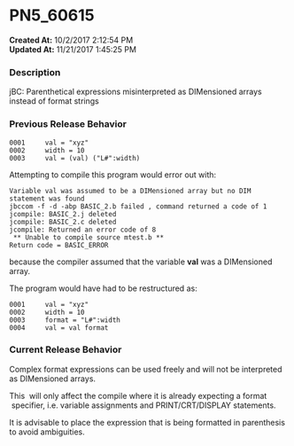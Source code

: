# PN5_60615

**Created At:** 10/2/2017 2:12:54 PM  
**Updated At:** 11/21/2017 1:45:25 PM  


### Description

jBC: Parenthetical expressions misinterpreted as DIMensioned arrays instead of format strings



### Previous Release Behavior

```
0001     val = "xyz"
0002     width = 10
0003     val = (val) ("L#":width)
```

Attempting to compile this program would error out with:

```
Variable val was assumed to be a DIMensioned array but no DIM statement was found
jbccom -f -d -abp BASIC_2.b failed , command returned a code of 1
jcompile: BASIC_2.j deleted
jcompile: BASIC_2.c deleted
jcompile: Returned an error code of 8
 ** Unable to compile source mtest.b **
Return code = BASIC_ERROR
```

because the compiler assumed that the variable **val** was a DIMensioned array.

The program would have had to be restructured as:

```
0001     val = "xyz"
0002     width = 10
0003     format = "L#":width
0004     val = val format
```



### Current Release Behavior

Complex format expressions can be used freely and will not be interpreted as DIMensioned arrays.

This  will only affect the compile where it is already expecting a format  specifier, i.e. variable assignments and PRINT/CRT/DISPLAY statements.

It is advisable to place the expression that is being formatted in parenthesis to avoid ambiguities.
